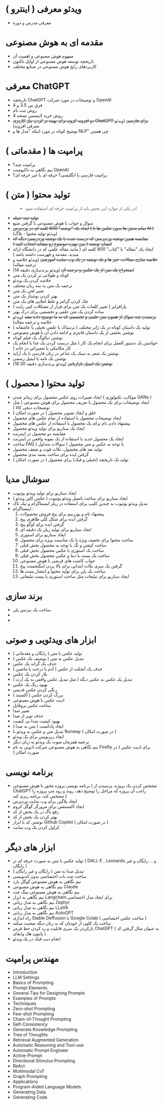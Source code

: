 # ویدئو معرفی ( اینترو )
 - معرفی مدرس و دوره 

# مقدمه ای به هوش مصنوعی
 - مفهوم هوش مصنوعی و اهمیت آن
 - تاریخچه توسعه هوش مصنوعی از اوایل تاکنون
 - کاربردهای رایج هوش مصنوعی در صنایع مختلف

# معرفی ChatGPT
 - تاریخچه ChatGPT و توضیحات در مورد شرکت OpenAI
 - فرق بین 3.5 و 4
 - روش ثبت نام
 - روش خرید لایسنس نسخه 4
 - ~~دو افزونه کروم برای بهینه تر کردن پنل کاربری ChatGPT برای فارسی~~ (ویدئو معرفی افزونه)
 - توضیح کوتاه در مورد اینکه "مدل ها و NLP" چی هستن

# پرامپت ها ( مقدماتی )
 - پرامپت چیه؟
 - نیم نگاهی به داکیومنت OpenAI
 - پرامپت فارسی یا انگلیسی؟ حرفه ای یا غیر حرفه ای؟

# تولید محتوا ( متن )
> * در یکی از موارد این بخش باید از پرامپت حرفه ای استفاده شود!
 - ~~تولید چند جمله~~
 - سوال و جواب با هوش مصنوعی با گرفتن منبع
 - ~~ایجاد یک "نوشته" 800 کلمه ای در وردپرس ( تمام بخش ها بدون عکس ها با AI )~~ (ویدئو تولید محتوا - بلاگ)
 - ~~مقایسه همین نوشته وردپرسی که درست شده با یک نوشته وردرپسی دیگه که انسان نوشته ( پس بهتره موضوع رو مشابه انتخاب کنید )~~
 - ایجاد یک "مقاله" یا "کتاب" 800 کلمه ای ( مانند مقاله علمی که در دانشگاه ارائه میدید، مقدمه و فهرست داشته باشد )
 - ~~خلاصه سازی مقالات، خبر ها و یک نوشته در یک وب سایت آموزشی~~ (ویدئو خلاصه و ترجمه مقاله)
 - ~~استخراج یک متن از یک عکس و ترجمه آن~~ (ویدئو برندسازی دقیقه 14)
 - کوتاه و طولانی تر کردن یک متن
 - خلاصه کردن یک ویدئو
 - ترجمه یک متن به سه زبان مختلف
 - تغییر لحن یک متن
 - بهتر کردن نوشتار یک متن
 - چک کردن گرامر و غلط املایی های یک متن
 - پارافرایز ( تغییر کلمات یک متن برای فرار از مشکلات کپی رایت )
 - ساده کردن یک متن علمی و تخصصی برای درک بهتر
 - ~~پرسیدن چند سوال از همون متن علمی و تخصصی که به ما توضیح داده بشه~~ (ویدئو خلاصه و ترجمه مقاله)
 - تولید یک داستان کوتاه در یک ژانر مختلف ( ترسناک یا علمی تخیلی یا عاشقانه )
 - نوشتن بخشی از یک داستان فانتزی و ادامه دادن آن با هوش مصنوعی
 - نوشتن دیالوگ یک فیلم کوتاه
 - خواستن یک دستور العمل برای انجام یک کار ( مثل درست کردن یک غذا یا انجام یک کار مکانیکی یا تعمیراتی در خانه )
 - نوشتن یک شعر به سبک یک شاعر در زبان فارسی با یک آرایه
 - نوشتن یک نامه یا ایمیل رسمی
 - ~~نوشتن یک ایمیل بازاریابی~~ (ویدئو برندسازی دقیقه 18:30)

# تولید محتوا ( محصول )
 - ایجاد تغییرات روی عکس محصول برای زیباتر شدن ( موکاپ، تکنولوژی GANs )
 - ایجاد توضیحات برای یک محصول با تعریف محصول برای هوش مصنوعی ( مثل توضیحات دیجی کالا )
 - خلق و ایجاد تصویر محصول ( در صورت امکان )
 - ایجاد توضیحات محصول با استفاده از تمام عکس های محصول
 - پیشنهاد دادن نام برای یک محصول با استفاده از عکس های محصول
 - ایجاد یک سناریو برای تولید ویدئو محصول
 - مقایسه دو محصول در اینترنت
 - ایجاد یک محصول جدید با استفاده از یک نمونه واقعی در اینترنت
 - ساخت FAQ ( سوالات متداول ) با توجه به عکس و متن محصول
 - تولید نقد های محصول، نکات قوت و ضعف محصول
 - گرفتن ایده برای ساخت بسته بندی محصول
 - تولید یک تاریخچه (تخیلی و فیک) برای محصول ( در صورت امکان )

# سوشال مدیا
 - ایجاد سناریو برای تولید ویدئو یوتیوب
 - ایجاد سناریو برای ساخت تامنیل ویدئو یوتیوب ( عکس کاور ویدئو )
 - تبدیل ویدئو یوتیوب به چندین کلیپ برای استفاده در ریلز اینستاگرام و تیک تاک
 - اینستاگرام :
    1. پیشنهاد نام و یوزرنیم برای پیج فروش محصولات
    2. گرفتن ایده برای شکل کلی ظاهری پیج
    3. گرفتن ایده برای لوگو پیج
    4. ایجاد سناریو برای تولید ریلز یک دقیقه ای
    5. ایجاد سناریو برای استوری
    6. ساخت محتوا برای تخفیف ویژه یا یک مناسبت ویژه برای محصول
    7. ساخت کپشن و تگ با توجه به محصول بخش قبلی
    8. ساخت یک استوری با عکس محصول بخش قبلی
    9. ساخت یک پست با دیتا و عکس محصول بخش قبلی
    10. جواب کامنت های فرضی با هوش مصنوعی
    11. گرفتن یک سری نکات ابتدایی برای بالا بردن اینگیجمنت پیج
    12. ساخت یک پلن برای تولید محتوا و انتشار پست ها
    13. ایجاد سناریو برای تبلیغات مثل ساخت استوری یا پست تبلیغاتی

# برند سازی
 - ساخت یک بیزنس پلن
 -
 -

# ابزار های ویدئویی و صوتی
 - تولید عکس با متن ( رایگان و مقدماتی )
 - تبدیل عکس به متن ( توصیف یک عکس )
 - حذف بک گراند یک عکس
 - حذف یک آبجکت از عکس ( آدم یا درخت یا ماشین )
 - بلار کردن یک عکس
 - تبدیل یک عکس به عکس دیگه ( مثل تبدیل عکس واقعی به یک آرت )
 - بهبود رنگ یک عکس
 - رنگی کردن عکس قدیمی
 - بزرگ کردن عکس ( اکستند )
 - ادیت عکس با هوش مصنوعی
 - ساخت عکس پروفایل
 - تغییر صدا
 - حذف نویز از صدا
 - بهبود کیفیت صدا بی کیفیت
 - ایجاد پادکست ( متن به صدا )
 - تبدیل متن و عکس به ویدئو با Runway ( در صورت امکان )
 - ایجاد زیرنویس برای یک ویدئو
 - ترجمه همزمان صوت یک ویدئو به زبان دیگر
 - نیم نگاهی به هوش مصنوعی شرکت ادوبی به نام Firefly برای ادیت عکس ( در صورت امکان )

# برنامه نویسی
 - برنامه نویسی پروژه محور با هوش مصنوعی ( مشخص کردن یک پروژه، پرسیدن از ChatGPT راجب آن پروژه که مراحل را توضیح دهد، روند و رود مپ پروژه را مشخص کند، برنامه ریزی کند )
 - ایجاد پلاگین برای وب سایت وردپرس
 - ایجاد اکستنشن برای مرورگر گوگل کروم
 - رفع باگ در یک بخش از کد
 - بهتر کردن یک بخش از کد
 - نوشتن کد با ابزار Github Copilot ( در صورت امکان )
 - کراول کردن یک وب سایت

# ابزار های دیگر
 - تولید عکس با متن به صورت حرفه ای تر ( DALL-E , Leonardo و ... رایگان و غیر رایگان )
 - تبدیل صدا به متن ( رایگان و غیر رایگان )
 - ساخت چت بات اختصاصی بدون کدنویسی
 - نیم نگاهی به هوش مصنوعی گوگل بارد
 - نیم نگاهی به هوش مصنوعی Claude
 - نیم نگاهی به هوش مصنوعی بینگ چت
 - نیم نگاهی به ابزار Langchain برای ایجاد مدل اختصاصی
 - نیم نگاهی به مدل زبانی Zephyr
 - نیم نگاهی به مدل زبانی LLaVA
 - نیم نگاهی به مدل زبانی AutoGPT
 - راه اندازی Stable Deffusion با Google Colab ( ساخت عکس اختصاصی )
 - ساخت یک کلون از خودتان که به زبان دیگه صحبت میکنه
 - بازکردن یک سری قابلیت و رد کردن خط قرمز ChatGPT ( به عنوان مثال گرفتن کد پایتون هک وایفای )
 - انجام دیپ فیک در یک ویدئو

# مهندس پرامپت
 - Introduction
 - LLM Settings
 - Basics of Prompting
 - Prompt Elements
 - General Tips for Designing Prompts
 - Examples of Prompts
 - Techniques
 - Zero-shot Prompting
 - Few-shot Prompting
 - Chain-of-Thought Prompting
 - Self-Consistency
 - Generate Knowledge Prompting
 - Tree of Thoughts
 - Retrieval Augmented Generation
 - Automatic Reasoning and Tool-use
 - Automatic Prompt Engineer
 - Active-Prompt
 - Directional Stimulus Prompting
 - ReAct
 - Multimodal CoT
 - Graph Prompting
 - Applications
 - Program-Aided Language Models
 - Generating Data
 - Generating Code
